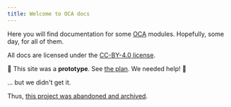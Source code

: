 ```yaml
---
title: Welcome to OCA docs
---
```

Here you will find documentation for some [OCA](https://odoo-community.org/) modules.
Hopefully, some day, for all of them.

All docs are licensed under the [CC-BY-4.0 license](./LICENSE.txt).

🚧 This site was a **prototype**. See [the plan](https://github.com/OCA/docs/issues/5). We needed help! 🚧

... but we didn't get it.

Thus, [this project was abandoned and archived](https://github.com/OCA/docs/issues/46).
